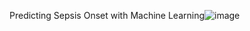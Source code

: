 Predicting Sepsis Onset with Machine Learning![image](https://github.com/MostafaMhussein/ML-Model-for-early-detection-of-Sepsis-using-MIMIC-III-ICU-Datasets/assets/47190221/c2db3a42-c6bf-4389-b1d1-c57094162310)
